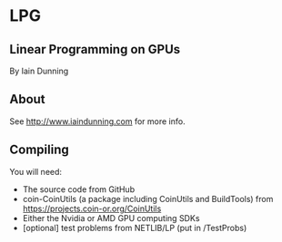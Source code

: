 LPG
===
Linear Programming on GPUs
--------------------------

By Iain Dunning

About
-----

See http://www.iaindunning.com for more info.

Compiling
---------

You will need:
* The source code from GitHub
* coin-CoinUtils (a package including CoinUtils and BuildTools) from <https://projects.coin-or.org/CoinUtils>
* Either the Nvidia or AMD GPU computing SDKs
* [optional] test problems from NETLIB/LP (put in /TestProbs)

